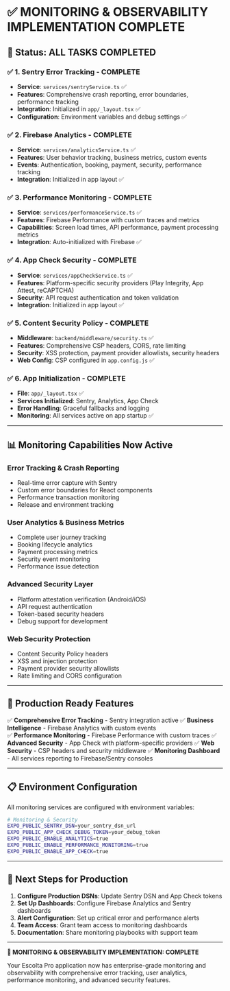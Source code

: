 # ✅ MONITORING & OBSERVABILITY IMPLEMENTATION COMPLETE

## 🎯 Status: ALL TASKS COMPLETED

### ✅ 1. Sentry Error Tracking - COMPLETE
- **Service**: `services/sentryService.ts` ✅
- **Features**: Comprehensive crash reporting, error boundaries, performance tracking
- **Integration**: Initialized in `app/_layout.tsx` ✅
- **Configuration**: Environment variables and debug settings ✅

### ✅ 2. Firebase Analytics - COMPLETE  
- **Service**: `services/analyticsService.ts` ✅
- **Features**: User behavior tracking, business metrics, custom events
- **Events**: Authentication, booking, payment, security, performance tracking
- **Integration**: Initialized in app layout ✅

### ✅ 3. Performance Monitoring - COMPLETE
- **Service**: `services/performanceService.ts` ✅ 
- **Features**: Firebase Performance with custom traces and metrics
- **Capabilities**: Screen load times, API performance, payment processing metrics
- **Integration**: Auto-initialized with Firebase ✅

### ✅ 4. App Check Security - COMPLETE
- **Service**: `services/appCheckService.ts` ✅
- **Features**: Platform-specific security providers (Play Integrity, App Attest, reCAPTCHA)
- **Security**: API request authentication and token validation
- **Integration**: Initialized in app layout ✅

### ✅ 5. Content Security Policy - COMPLETE
- **Middleware**: `backend/middleware/security.ts` ✅
- **Features**: Comprehensive CSP headers, CORS, rate limiting
- **Security**: XSS protection, payment provider allowlists, security headers
- **Web Config**: CSP configured in `app.config.js` ✅

### ✅ 6. App Initialization - COMPLETE
- **File**: `app/_layout.tsx` ✅
- **Services Initialized**: Sentry, Analytics, App Check
- **Error Handling**: Graceful fallbacks and logging
- **Monitoring**: All services active on app startup ✅

---

## 📊 Monitoring Capabilities Now Active

### Error Tracking & Crash Reporting
- Real-time error capture with Sentry
- Custom error boundaries for React components  
- Performance transaction monitoring
- Release and environment tracking

### User Analytics & Business Metrics
- Complete user journey tracking
- Booking lifecycle analytics
- Payment processing metrics
- Security event monitoring
- Performance issue detection

### Advanced Security Layer
- Platform attestation verification (Android/iOS)
- API request authentication
- Token-based security headers
- Debug support for development

### Web Security Protection
- Content Security Policy headers
- XSS and injection protection
- Payment provider security allowlists
- Rate limiting and CORS configuration

---

## 🚀 Production Ready Features

✅ **Comprehensive Error Tracking** - Sentry integration active
✅ **Business Intelligence** - Firebase Analytics with custom events  
✅ **Performance Monitoring** - Firebase Performance with custom traces
✅ **Advanced Security** - App Check with platform-specific providers
✅ **Web Security** - CSP headers and security middleware
✅ **Monitoring Dashboard** - All services reporting to Firebase/Sentry consoles

---

## 📋 Environment Configuration

All monitoring services are configured with environment variables:

```bash
# Monitoring & Security
EXPO_PUBLIC_SENTRY_DSN=your_sentry_dsn_url
EXPO_PUBLIC_APP_CHECK_DEBUG_TOKEN=your_debug_token
EXPO_PUBLIC_ENABLE_ANALYTICS=true
EXPO_PUBLIC_ENABLE_PERFORMANCE_MONITORING=true
EXPO_PUBLIC_ENABLE_APP_CHECK=true
```

---

## 🎯 Next Steps for Production

1. **Configure Production DSNs**: Update Sentry DSN and App Check tokens
2. **Set Up Dashboards**: Configure Firebase Analytics and Sentry dashboards
3. **Alert Configuration**: Set up critical error and performance alerts
4. **Team Access**: Grant team access to monitoring dashboards
5. **Documentation**: Share monitoring playbooks with support team

---

**🎉 MONITORING & OBSERVABILITY IMPLEMENTATION: COMPLETE**

Your Escolta Pro application now has enterprise-grade monitoring and observability with comprehensive error tracking, user analytics, performance monitoring, and advanced security features.